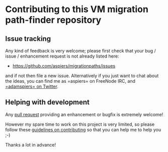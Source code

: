 # Contributing to this VM migration path-finder repository

## Issue tracking

Any kind of feedback is very welcome; please first check that your bug
/ issue / enhancement request is not already listed here:

*   https://github.com/aspiers/migrationpaths/issues

and if not then file a new issue.  Alternatively if you just want to
chat about the ideas, you can find me as =aspiers= on FreeNode IRC,
and [=adamspiers= on Twitter](https://twitter.com/adamspiers).

## Helping with development

Any [pull request](https://help.github.com/articles/using-pull-requests/)
providing an enhancement or bugfix is extremely welcome!

However my spare time to work on this project is very limited, so
please follow these
[guidelines on contributing](http://blog.adamspiers.org/2012/11/10/7-principles-for-contributing-patches-to-software-projects/) so that you can help me to help you ;-)

Thanks a lot in advance!
